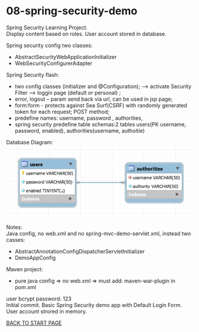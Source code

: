 # 08-spring-security-demo
Spring Security Learning Project.  
Display content based on roles. User account stored in database.  
  
  
    
Spring security config two classes:  
  - AbstractSecurityWebApplicationInitializer  
  - WebSecurityConfigurerAdapter  

Spring Security flash: 
 - two config classes (initializer and @Configuration); --> activate Security Filter --> loggin page (default or personal) ;
 - error, logout – param send back via url, can be used in jsp page;
 - form:form - protects  against Sea Surf(CSRF) with randomly generated token for each request; POST method;
 - predefine names: username, password , authorities,  
 - spring security predefine table schemas:2 tables users(PK username, password, enabled), authorities(username, authoitie)  
 
 
 Database Diagram:  
![Database Diagram](sql-scripts/database-schema.png)


Notes:  
Java config, no web.xml and no spring-mvc-demo-servlet.xml, instead two casses:  
  - AbstractAnnotationConfigDispatcherServletInitializer  
  - DemoAppConfig  

Maven project:  
  - pure java config => no web.xml => must add: maven-war-plugin in pom.xml  

user bcrypt password: 123  
Initial commit. Basic Spring Security demo app with Default Login Form. User account strored in memory.  

[BACK TO START PAGE](https://github.com/FlorescuAndrei/Start.git) 

